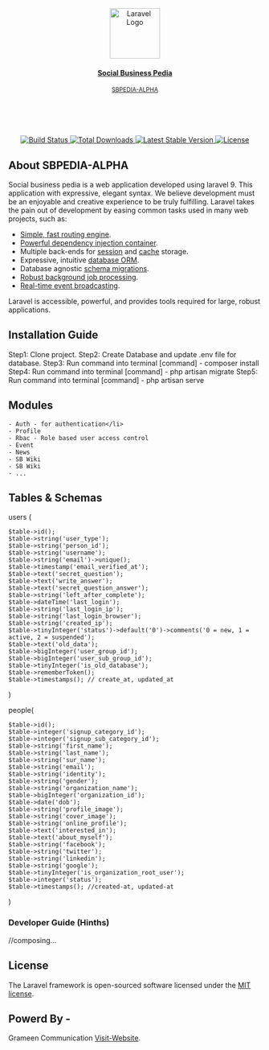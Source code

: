 <div align="center" style="text-align:center;">
    <a href="https://laravel.com" target="_blank">
        <img src="https://th.bing.com/th/id/R.1939adc1a6dc9e25954a77684c590457?rik=ALgGE7VuOqkGNg&riu=http%3a%2f%2fsocialbusinesspedia.com%2fimg%2flogo%2fsocial-business-pedia-logo.png&ehk=HS76CdbpMPzkMe1jz3OHCSEYKOqWtOTvFSV1yvtn8nI%3d&risl=&pid=ImgRaw&r=0" width="100px" alt="Laravel Logo">
        <h4>Social Business Pedia</h4>
        <small>SBPEDIA-ALPHA</small>
    </a>
</div>
<br/><br/>
<div align="center" style="margin-top:50px; ">
    <a href="https://github.com/laravel/framework/actions">
        <img src="https://github.com/laravel/framework/workflows/tests/badge.svg" alt="Build Status">
    </a>
    <a href="https://packagist.org/packages/laravel/framework">
        <img src="https://img.shields.io/packagist/dt/laravel/framework" alt="Total Downloads">
    </a>
    <a href="https://packagist.org/packages/laravel/framework">
        <img src="https://img.shields.io/packagist/v/laravel/framework" alt="Latest Stable Version">
    </a>
    <a href="https://packagist.org/packages/laravel/framework">
        <img src="https://img.shields.io/packagist/l/laravel/framework" alt="License">
    </a>
</div>

## About SBPEDIA-ALPHA

Social business pedia is a web application developed using laravel 9. This application with expressive, elegant syntax. We believe development must be an enjoyable and creative experience to be truly fulfilling. Laravel takes the pain out of development by easing common tasks used in many web projects, such as:

- [Simple, fast routing engine](https://laravel.com/docs/routing).
- [Powerful dependency injection container](https://laravel.com/docs/container).
- Multiple back-ends for [session](https://laravel.com/docs/session) and [cache](https://laravel.com/docs/cache) storage.
- Expressive, intuitive [database ORM](https://laravel.com/docs/eloquent).
- Database agnostic [schema migrations](https://laravel.com/docs/migrations).
- [Robust background job processing](https://laravel.com/docs/queues).
- [Real-time event broadcasting](https://laravel.com/docs/broadcasting).

Laravel is accessible, powerful, and provides tools required for large, robust applications.

## Installation Guide

Step1: Clone project. 
Step2: Create Database and update .env file for database.
Step3: Run command into terminal [command] - composer install
Step4: Run command into terminal [command] - php artisan migrate
Step5: Run command into terminal [command] - php artisan serve

## Modules

    - Auth - for authentication</li>
    - Profile
    - Rbac - Role based user access control
    - Event
    - News
    - SB Wiki
    - SB Wiki
    - ...

## Tables & Schemas


users (

    $table->id();
    $table->string('user_type');
    $table->string('person_id');
    $table->string('username');
    $table->string('email')->unique();
    $table->timestamp('email_verified_at');
    $table->text('secret_question');
    $table->text('write_answer');
    $table->text('secret_question_answer');
    $table->string('left_after_complete');
    $table->dateTime('last_login');
    $table->string('last_login_ip');
    $table->string('last_login_browser');
    $table->string('created_ip');
    $table->tinyInteger('status')->default('0')->comments('0 = new, 1 = active, 2 = suspended');
    $table->text('old_data');
    $table->bigInteger('user_group_id');
    $table->bigInteger('user_sub_group_id');
    $table->tinyInteger('is_old_database');
    $table->rememberToken();
    $table->timestamps(); // create_at, updated_at    
)


people(

    $table->id();
    $table->integer('signup_category_id');
    $table->integer('signup_sub_category_id');
    $table->string('first_name');
    $table->string('last_name');
    $table->string('sur_name');
    $table->string('email');
    $table->string('identity');
    $table->string('gender');
    $table->string('organization_name');
    $table->bigInteger('organization_id');
    $table->date('dob');
    $table->string('profile_image');
    $table->string('cover_image');
    $table->string('online_profile');
    $table->text('interested_in');
    $table->text('about_myself');
    $table->string('facebook');
    $table->string('twitter');
    $table->string('linkedin');
    $table->string('google');
    $table->tinyInteger('is_organization_root_user');
    $table->integer('status');
    $table->timestamps(); //created-at, updated-at     
 )

### Developer Guide (Hinths)
//composing...

## License

The Laravel framework is open-sourced software licensed under the [MIT license](https://opensource.org/licenses/MIT).

## Powerd By - 
Grameen Communication [Visit-Website](https://grameen.technology).